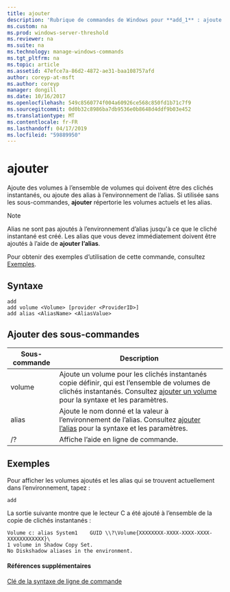 ```yaml
---
title: ajouter
description: 'Rubrique de commandes de Windows pour **add_1** : ajoute des volumes à l’ensemble de volumes qui doivent être des clichés instantanés, ou ajoute des alias à l’environnement de l’alias.'
ms.custom: na
ms.prod: windows-server-threshold
ms.reviewer: na
ms.suite: na
ms.technology: manage-windows-commands
ms.tgt_pltfrm: na
ms.topic: article
ms.assetid: 47efce7a-86d2-4872-ae31-baa108757afd
author: coreyp-at-msft
ms.author: coreyp
manager: dongill
ms.date: 10/16/2017
ms.openlocfilehash: 549c8560774f004a60926ce568c850fd1b71c7f9
ms.sourcegitcommit: 0d0b32c8986ba7db9536e0b8648d4ddf9b03e452
ms.translationtype: MT
ms.contentlocale: fr-FR
ms.lasthandoff: 04/17/2019
ms.locfileid: "59889950"
---
```

# <a name="add"></a>ajouter


Ajoute des volumes à l’ensemble de volumes qui doivent être des clichés instantanés, ou ajoute des alias à l’environnement de l’alias. Si utilisée sans les sous-commandes, **ajouter** répertorie les volumes actuels et les alias.

> [!NOTE]
> Alias ne sont pas ajoutés à l’environnement d’alias jusqu'à ce que le cliché instantané est créé. Les alias que vous devez immédiatement doivent être ajoutés à l’aide de **ajouter l’alias**.

Pour obtenir des exemples d’utilisation de cette commande, consultez [Exemples](#BKMK_examples).

## <a name="syntax"></a>Syntaxe

```
add 
add volume <Volume> [provider <ProviderID>] 
add alias <AliasName> <AliasValue>
```

## <a name="add-subcommands"></a>Ajouter des sous-commandes

|Sous-commande|Description|
|----------|-----------|
|volume|Ajoute un volume pour les clichés instantanés copie définir, qui est l’ensemble de volumes de clichés instantanés. Consultez [ajouter un volume](add-volume.md) pour la syntaxe et les paramètres.|
|alias|Ajoute le nom donné et la valeur à l’environnement de l’alias. Consultez [ajouter l’alias](add-alias.md) pour la syntaxe et les paramètres.|
|/?|Affiche l’aide en ligne de commande.|

## <a name="BKMK_examples"></a>Exemples

Pour afficher les volumes ajoutés et les alias qui se trouvent actuellement dans l’environnement, tapez :
```
add
```
La sortie suivante montre que le lecteur C a été ajouté à l’ensemble de la copie de clichés instantanés :
```
Volume c: alias System1    GUID \\?\Volume{XXXXXXXX-XXXX-XXXX-XXXX-XXXXXXXXXXXX}\
1 volume in Shadow Copy Set.
No Diskshadow aliases in the environment.
```

#### <a name="additional-references"></a>Références supplémentaires

[Clé de la syntaxe de ligne de commande](command-line-syntax-key.md)